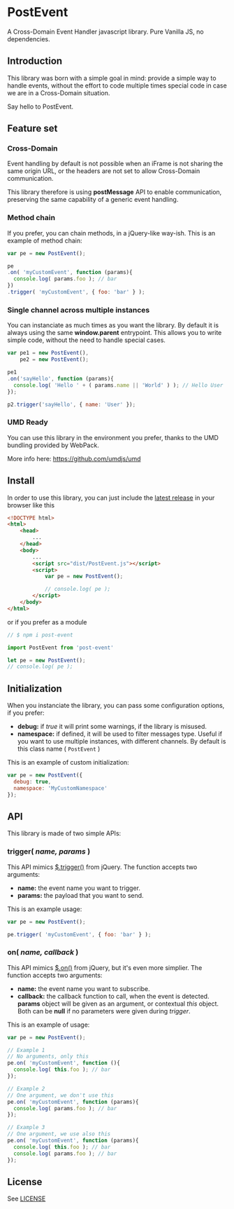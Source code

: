 # PostEvent
A Cross-Domain Event Handler javascript library. Pure Vanilla JS, no dependencies.

## Introduction

This library was born with a simple goal in mind: provide a simple way to handle events, without the effort to code multiple times special code in case we are in a Cross-Domain situation.

Say hello to PostEvent.

## Feature set

### Cross-Domain

Event handling by default is not possible when an iFrame is not sharing the same origin URL, or the headers are not set to allow Cross-Domain communication.

This library therefore is using **postMessage** API to enable communication, preserving the same capability of a generic event handling.

### Method chain

If you prefer, you can chain methods, in a jQuery-like way-ish. This is an example of method chain:

```javascript
var pe = new PostEvent();

pe
.on( 'myCustomEvent', function (params){
  console.log( params.foo ); // bar
})
.trigger( 'myCustomEvent', { foo: 'bar' } );
```
### Single channel across multiple instances

You can instanciate as much times as you want the library. By default it is always using the same **window.parent** entrypoint. This allows you to write simple code, without the need to handle special cases.

```javascript
var pe1 = new PostEvent(),
    pe2 = new PostEvent();

pe1
.on('sayHello', function (params){
  console.log( 'Hello ' + ( params.name || 'World' ) ); // Hello User
});

p2.trigger('sayHello', { name: 'User' });
```

### UMD Ready

You can use this library in the environment you prefer, thanks to the UMD bundling provided by WebPack.

More info here: https://github.com/umdjs/umd

##	Install

In order to use this library, you can just include the [latest release](https://github.com/julianxhokaxhiu/PostEvent/releases) in your browser like this

```html
<!DOCTYPE html>
<html>
	<head>
		...
	</head>
	<body>
		...
		<script src="dist/PostEvent.js"></script>
		<script>
			var pe = new PostEvent();

			// console.log( pe );
		</script>
	</body>
</html>
```

or if you prefer as a module

```javascript
// $ npm i post-event

import PostEvent from 'post-event'

let pe = new PostEvent();
// console.log( pe );
```

## Initialization

When you instanciate the library, you can pass some configuration options, if you prefer:

- **debug:** if _true_ it will print some warnings, if the library is misused.
- **namespace:** if defined, it will be used to filter messages type. Useful if you want to use multiple instances, with different channels. By default is this class name ( `PostEvent` )

This is an example of custom initialization:

```javascript
var pe = new PostEvent({
  debug: true,
  namespace: 'MyCustomNamespace'
});
```

## API

This library is made of two simple APIs:

### trigger( _name, params_ )

This API mimics [$.trigger()](http://api.jquery.com/trigger/) from jQuery. The function accepts two arguments:

- **name:** the event name you want to trigger.
- **params:** the payload that you want to send.

This is an example usage:

```javascript
var pe = new PostEvent();

pe.trigger( 'myCustomEvent', { foo: 'bar' } );
```

### on( _name, callback_ )

This API mimics [$.on()](http://api.jquery.com/on/) from jQuery, but it's even more simplier. The function accepts two arguments:

- **name:** the event name you want to subscribe.
- **callback:** the callback function to call, when the event is detected. **params** object will be given as an argument, or contextual _this_ object. Both can be **null** if no parameters were given during _trigger_.

This is an example of usage:

```javascript
var pe = new PostEvent();

// Example 1
// No arguments, only this
pe.on( 'myCustomEvent', function (){
  console.log( this.foo ); // bar
});

// Example 2
// One argument, we don't use this
pe.on( 'myCustomEvent', function (params){
  console.log( params.foo ); // bar
});

// Example 3
// One argument, we use also this
pe.on( 'myCustomEvent', function (params){
  console.log( this.foo ); // bar
  console.log( params.foo ); // bar
});
```

## License

See [LICENSE](LICENSE)